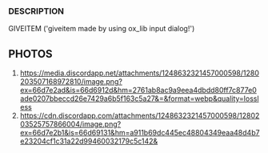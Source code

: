 ### DESCRIPTION
GIVEITEM ('giveitem made by using ox_lib input dialog!')

## PHOTOS
1. https://media.discordapp.net/attachments/1248632321457000598/1280203507168972810/image.png?ex=66d7e2ad&is=66d6912d&hm=2761ab8ac9a9eea4dbdd80ff7c877e0ade0207bbeccd26e7429a6b5f163c5a27&=&format=webp&quality=lossless
2. https://cdn.discordapp.com/attachments/1248632321457000598/1280203525757866004/image.png?ex=66d7e2b1&is=66d69131&hm=a911b69dc445ec48804349eaa48d4b7e23204cf1c31a22d99460032179c5c142&
